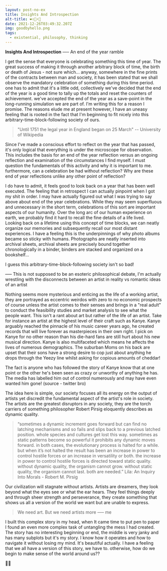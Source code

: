 ```yaml
---
layout: post-no-ex
title: Insights And Introspection
alt-title: ❤️✌🏽⚡🐢
date: 2021-12-26T03:49:32.207Z
img: goodbyhello.png
tags:
  - existential, philosophy, thinking
---
```


<strong>Insights And Introspection</strong> —– An end of the year ramble

I get the sense that everyone is celebrating something this time of year. The great success of making it through another arbitrary block of time, the birth or death of Jesus - not sure which... anyway, somewhere in the fine prints of the contracts between man and society, it has been stated that we shall observe the mandatory celebration of something during this time period. one has to admit that it's a little odd, collectively we've decided that <!--more--> the end of the year is a good time to tally up the totals and reset the counters of achievement. we've accepted the end of the year as a save-point in the long-running simulation we are part of. I'm writing this for a reason I promise. The reasons elude me at present however, I have an uneasy feeling that is rooted in the fact that I'm beginning to fit nicely into this arbitrary-time-block-following society of ours.

> "Until 1751 the legal year in England began on 25 March" -- University of Wikipedia

Since I've made a conscious effort to reflect on the year that has passed, it's only logical that everything is under the microscope for observation. This includes the basis for an end of the year reflection versus an ongoing reflection and examination of the circumstances I find myself. I must question the fundamentals of this activity and why it is important to me. furthermore, can a celebration be had without reflection? Why are these end of year reflections unlike any other point of reflection?

I do have to admit, it feels good to look back on a year that has been well executed. The feeling that in retrospect I can actually pinpoint when I got my shit in order. I may have actually figured out what I was trying to say above about end of the year celebrations. While they may seem superfluous and unnecessary in the short term, celebrations of this sort are important aspects of our humanity. Over the long arc of our human experience on earth, we probably find it hard to recall the fine details of a life lived. Looking back on a lifetime using this concept of time blocks, we can neatly organize our memories and subsequently recall our most distant experiences. I have a feeling this is the underpinnings of why photo albums became so sticky with humans. Photographs are neatly inserted into archival sheets, archival sheets are precisely bound together chronologically in a binder, binders are stacked and organized on a bookshelf... 

I guess this arbitrary-time-block-following society isn't so bad!


—– This is not supposed to be an esoteric philosophical debate, I'm actually wrestling with the disconnects between an artist in reality vs romantic ideas of an artist

Nothing seems more mysterious and enticing as the life of a working artist, they are portrayed as eccentric weirdos with zero to no economic prospects of course unless the artist comes to their senses and brings in a "real adult" to conduct the feasibility studies and market analysis to see what the people want. This isn't a rant about art but rather of the life of an artist. Take for instance an artist at the highest level of their craft such as Kanye. Kanye arguably reached the pinnacle of his music career years ago, he created records that will live forever as masterpieces in their own right. I pick on Kanye for no other reason than his die-hard fans are still hurt about his new musical direction. Kanye is also multifaceted which means he affects the lives of numerous demographics. The suburban Moms on his back are upset that their sons have a strong desire to cop just about anything he drops through the Yeezy line whilst asking for copious amounts of cheddar!

The fact is anyone who has followed the story of Kanye know that at one point or the other he's been seen as crazy or unworthy of anything he has. The media has labelled him out of control numerously and may have even wanted him gone! (source - twitter bro)

The idea here is simple, our society focuses all its energy on the output of artists yet discredit the fundamental aspect of the artist's role in society. The artists are the greatest disruptors in any society, they are the torch carriers of something philosopher Robert Pirsig eloquently describes as dynamic quality.

> “sometimes a dynamic increment goes forward but can find no latching mechanisms and so fails and slips back to a previous latched position. whole species and cultures get lost this way. sometimes as static patterns become so powerful it prohibits any dynamic moves forward. in both cases, the evolutionary process is halted for a while. but when it’s not halted the result has been an increase in power to control hostile forces or an increase in versatility or both. the increase in power to control hostile forces is directed toward static quality. without dynamic quality, the organism cannot grow. without static quality, the organism cannot last. both are needed.” Lila: An Inquiry Into Morals - Robert M. Pirsig

Our civilization will stagnate without artists. Artists are dreamers, they look beyond what the eyes see or what the ear hears. They feel things deeply and through sheer strength and perseverance, they create something that shows us all a version of the world we want but are unable to express.   

> We need art. But we need artists more —– me


I built this complex story in my head, when It came time to put pen to paper I found an even more complex task of untangling the mess I had created. The story has no interesting beginning or end, the middle is very janky and has many subplots but it's my story. I know how it operates and how to navigate it without losing my mind. It's beautiful actually. I have a feeling that we all have a version of this story, we have to. otherwise, how do we begin to make sense of the world around us??

✌🏽
